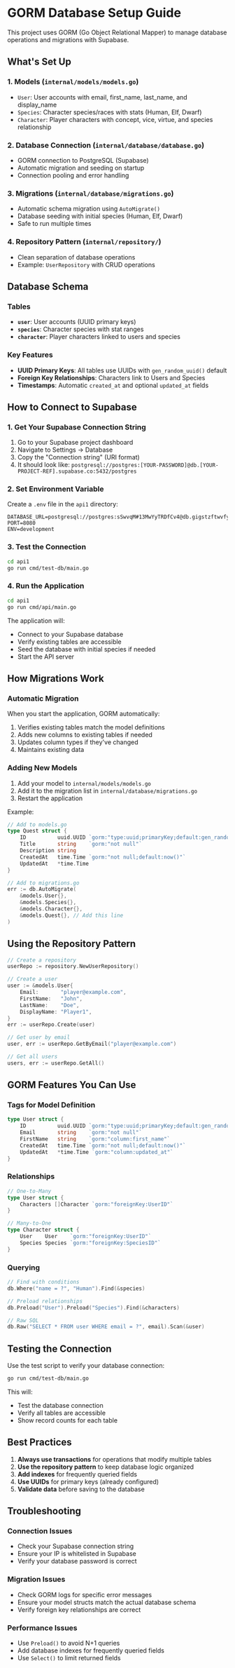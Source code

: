 # GORM Database Setup Guide

This project uses GORM (Go Object Relational Mapper) to manage database operations and migrations with Supabase.

## What's Set Up

### 1. **Models** (`internal/models/models.go`)
- `User`: User accounts with email, first_name, last_name, and display_name
- `Species`: Character species/races with stats (Human, Elf, Dwarf)
- `Character`: Player characters with concept, vice, virtue, and species relationship

### 2. **Database Connection** (`internal/database/database.go`)
- GORM connection to PostgreSQL (Supabase)
- Automatic migration and seeding on startup
- Connection pooling and error handling

### 3. **Migrations** (`internal/database/migrations.go`)
- Automatic schema migration using `AutoMigrate()`
- Database seeding with initial species (Human, Elf, Dwarf)
- Safe to run multiple times

### 4. **Repository Pattern** (`internal/repository/`)
- Clean separation of database operations
- Example: `UserRepository` with CRUD operations

## Database Schema

### Tables
- **`user`**: User accounts (UUID primary keys)
- **`species`**: Character species with stat ranges
- **`character`**: Player characters linked to users and species

### Key Features
- **UUID Primary Keys**: All tables use UUIDs with `gen_random_uuid()` default
- **Foreign Key Relationships**: Characters link to Users and Species
- **Timestamps**: Automatic `created_at` and optional `updated_at` fields

## How to Connect to Supabase

### 1. Get Your Supabase Connection String
1. Go to your Supabase project dashboard
2. Navigate to Settings → Database
3. Copy the "Connection string" (URI format)
4. It should look like: `postgresql://postgres:[YOUR-PASSWORD]@db.[YOUR-PROJECT-REF].supabase.co:5432/postgres`

### 2. Set Environment Variable
Create a `.env` file in the `api1` directory:
```env
DATABASE_URL=postgresql://postgres:sSwvqM#13MwYyTRDfCv4@db.gigstzftwvfyusbkaopm.supabase.co:5432/postgres
PORT=8080
ENV=development
```

### 3. Test the Connection
```bash
cd api1
go run cmd/test-db/main.go
```

### 4. Run the Application
```bash
cd api1
go run cmd/api/main.go
```

The application will:
- Connect to your Supabase database
- Verify existing tables are accessible
- Seed the database with initial species if needed
- Start the API server

## How Migrations Work

### Automatic Migration
When you start the application, GORM automatically:
1. Verifies existing tables match the model definitions
2. Adds new columns to existing tables if needed
3. Updates column types if they've changed
4. Maintains existing data

### Adding New Models
1. Add your model to `internal/models/models.go`
2. Add it to the migration list in `internal/database/migrations.go`
3. Restart the application

Example:
```go
// Add to models.go
type Quest struct {
    ID          uuid.UUID `gorm:"type:uuid;primaryKey;default:gen_random_uuid()"`
    Title       string    `gorm:"not null"`
    Description string
    CreatedAt   time.Time `gorm:"not null;default:now()"`
    UpdatedAt   *time.Time
}

// Add to migrations.go
err := db.AutoMigrate(
    &models.User{},
    &models.Species{},
    &models.Character{},
    &models.Quest{}, // Add this line
)
```

## Using the Repository Pattern

```go
// Create a repository
userRepo := repository.NewUserRepository()

// Create a user
user := &models.User{
    Email:       "player@example.com",
    FirstName:   "John",
    LastName:    "Doe",
    DisplayName: "Player1",
}
err := userRepo.Create(user)

// Get user by email
user, err := userRepo.GetByEmail("player@example.com")

// Get all users
users, err := userRepo.GetAll()
```

## GORM Features You Can Use

### Tags for Model Definition
```go
type User struct {
    ID          uuid.UUID `gorm:"type:uuid;primaryKey;default:gen_random_uuid()"`
    Email       string    `gorm:"not null"`
    FirstName   string    `gorm:"column:first_name"`
    CreatedAt   time.Time `gorm:"not null;default:now()"`
    UpdatedAt   *time.Time `gorm:"column:updated_at"`
}
```

### Relationships
```go
// One-to-Many
type User struct {
    Characters []Character `gorm:"foreignKey:UserID"`
}

// Many-to-One
type Character struct {
    User    User    `gorm:"foreignKey:UserID"`
    Species Species `gorm:"foreignKey:SpeciesID"`
}
```

### Querying
```go
// Find with conditions
db.Where("name = ?", "Human").Find(&species)

// Preload relationships
db.Preload("User").Preload("Species").Find(&characters)

// Raw SQL
db.Raw("SELECT * FROM user WHERE email = ?", email).Scan(&user)
```

## Testing the Connection

Use the test script to verify your database connection:

```bash
go run cmd/test-db/main.go
```

This will:
- Test the database connection
- Verify all tables are accessible
- Show record counts for each table

## Best Practices

1. **Always use transactions** for operations that modify multiple tables
2. **Use the repository pattern** to keep database logic organized
3. **Add indexes** for frequently queried fields
4. **Use UUIDs** for primary keys (already configured)
5. **Validate data** before saving to the database

## Troubleshooting

### Connection Issues
- Check your Supabase connection string
- Ensure your IP is whitelisted in Supabase
- Verify your database password is correct

### Migration Issues
- Check GORM logs for specific error messages
- Ensure your model structs match the actual database schema
- Verify foreign key relationships are correct

### Performance Issues
- Use `Preload()` to avoid N+1 queries
- Add database indexes for frequently queried fields
- Use `Select()` to limit returned fields 
